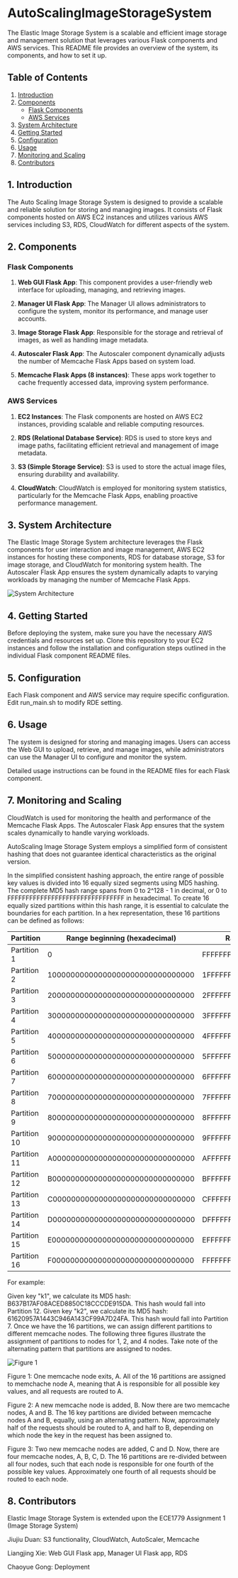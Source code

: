 # AutoScalingImageStorageSystem

The Elastic Image Storage System is a scalable and efficient image storage and management solution that leverages various Flask components and AWS services. This README file provides an overview of the system, its components, and how to set it up.

## Table of Contents

1. [Introduction](#introduction)
2. [Components](#components)
    - [Flask Components](#flask-components)
    - [AWS Services](#aws-services)
3. [System Architecture](#system-architecture)
4. [Getting Started](#getting-started)
5. [Configuration](#configuration)
6. [Usage](#usage)
7. [Monitoring and Scaling](#monitoring-and-scaling)
8. [Contributors](#contributors)

## 1. Introduction

The Auto Scaling Image Storage System is designed to provide a scalable and reliable solution for storing and managing images. It consists of Flask components hosted on AWS EC2 instances and utilizes various AWS services including S3, RDS, CloudWatch for different aspects of the system.

## 2. Components

### Flask Components

1. **Web GUI Flask App**: This component provides a user-friendly web interface for uploading, managing, and retrieving images.

2. **Manager UI Flask App**: The Manager UI allows administrators to configure the system, monitor its performance, and manage user accounts.

3. **Image Storage Flask App**: Responsible for the storage and retrieval of images, as well as handling image metadata.

4. **Autoscaler Flask App**: The Autoscaler component dynamically adjusts the number of Memcache Flask Apps based on system load.

5. **Memcache Flask Apps (8 instances)**: These apps work together to cache frequently accessed data, improving system performance.

### AWS Services

1. **EC2 Instances**: The Flask components are hosted on AWS EC2 instances, providing scalable and reliable computing resources.

2. **RDS (Relational Database Service)**: RDS is used to store keys and image paths, facilitating efficient retrieval and management of image metadata.

3. **S3 (Simple Storage Service)**: S3 is used to store the actual image files, ensuring durability and availability.

4. **CloudWatch**: CloudWatch is employed for monitoring system statistics, particularly for the Memcache Flask Apps, enabling proactive performance management.

## 3. System Architecture

The Elastic Image Storage System architecture leverages the Flask components for user interaction and image management, AWS EC2 instances for hosting these components, RDS for database storage, S3 for image storage, and CloudWatch for monitoring system health. The Autoscaler Flask App ensures the system dynamically adapts to varying workloads by managing the number of Memcache Flask Apps.

![System Architecture](images/system_architecture.png)

## 4. Getting Started

Before deploying the system, make sure you have the necessary AWS credentials and resources set up. Clone this repository to your EC2 instances and follow the installation and configuration steps outlined in the individual Flask component README files.

## 5. Configuration

Each Flask component and AWS service may require specific configuration. Edit run_main.sh to modify RDE setting.

## 6. Usage

The system is designed for storing and managing images. Users can access the Web GUI to upload, retrieve, and manage images, while administrators can use the Manager UI to configure and monitor the system.

Detailed usage instructions can be found in the README files for each Flask component.

## 7. Monitoring and Scaling

CloudWatch is used for monitoring the health and performance of the Memcache Flask Apps. The Autoscaler Flask App ensures that the system scales dynamically to handle varying workloads.

AutoScaling Image Storage System employs a simplified form of consistent hashing that does not guarantee identical characteristics as the original version.

In the simplified consistent hashing approach, the entire range of possible key values is divided into 16 equally sized segments using MD5 hashing. The complete MD5 hash range spans from 0 to 2^128 - 1 in decimal, or 0 to FFFFFFFFFFFFFFFFFFFFFFFFFFFFFFFF in hexadecimal. To create 16 equally sized partitions within this hash range, it is essential to calculate the boundaries for each partition. In a hex representation, these 16 partitions can be defined as follows:


| Partition   | Range beginning (hexadecimal)           | Range end (hexadecimal)               |
| ----------- | --------------------------------------- | ------------------------------------- |
| Partition 1 | 0                                       | FFFFFFFFFFFFFFFFFFFFFFFFFFFFFFF      |
| Partition 2 | 10000000000000000000000000000000        | 1FFFFFFFFFFFFFFFFFFFFFFFFFFFFFFF     |
| Partition 3 | 20000000000000000000000000000000        | 2FFFFFFFFFFFFFFFFFFFFFFFFFFFFFFF     |
| Partition 4 | 30000000000000000000000000000000        | 3FFFFFFFFFFFFFFFFFFFFFFFFFFFFFFF     |
| Partition 5 | 40000000000000000000000000000000        | 4FFFFFFFFFFFFFFFFFFFFFFFFFFFFFFF     |
| Partition 6 | 50000000000000000000000000000000        | 5FFFFFFFFFFFFFFFFFFFFFFFFFFFFFFF     |
| Partition 7 | 60000000000000000000000000000000        | 6FFFFFFFFFFFFFFFFFFFFFFFFFFFFFFF     |
| Partition 8 | 70000000000000000000000000000000        | 7FFFFFFFFFFFFFFFFFFFFFFFFFFFFFFF     |
| Partition 9 | 80000000000000000000000000000000        | 8FFFFFFFFFFFFFFFFFFFFFFFFFFFFFFF     |
| Partition 10 | 90000000000000000000000000000000       | 9FFFFFFFFFFFFFFFFFFFFFFFFFFFFFFF     |
| Partition 11 | A0000000000000000000000000000000       | AFFFFFFFFFFFFFFFFFFFFFFFFFFFFFFF     |
| Partition 12 | B0000000000000000000000000000000       | BFFFFFFFFFFFFFFFFFFFFFFFFFFFFFFF     |
| Partition 13 | C0000000000000000000000000000000       | CFFFFFFFFFFFFFFFFFFFFFFFFFFFFFFF     |
| Partition 14 | D0000000000000000000000000000000       | DFFFFFFFFFFFFFFFFFFFFFFFFFFFFFFF     |
| Partition 15 | E0000000000000000000000000000000       | EFFFFFFFFFFFFFFFFFFFFFFFFFFFFFFF     |
| Partition 16 | F0000000000000000000000000000000       | FFFFFFFFFFFFFFFFFFFFFFFFFFFFFFFF     |



For example: 

Given key "k1", we calculate its MD5 hash: B637B17AF08ACED8850C18CCCDE915DA. This hash would fall into Partition 12.
Given key "k2", we calculate its MD5 hash: 61620957A1443C946A143CF99A7D24FA. This hash would fall into Partition 7. 
Once we have the 16 partitions, we can assign different partitions to different memcache nodes. The following three figures illustrate the assignment of partitions to nodes for 1, 2, and 4 nodes. Take note of the alternating pattern that partitions are assigned to nodes.

![Figure 1](images/f1.png)

Figure 1: One memcache node exits, A. All of the 16 partitions are assigned to memchache node A, meaning that A is responsible for all possible key values, and all requests are routed to A. 

Figure 2: A new memcache node is added, B. Now there are two memcache nodes, A and B. The 16 key partitions are divided between memcache nodes A and B, equally, using an alternating pattern. Now, approximately half of the requests should be routed to A, and half to B, depending on which node the key in the request has been assigned to. 

Figure 3: Two new memcache nodes are added, C and D. Now, there are four memcache nodes, A, B, C, D. The 16 partitions are re-divided between all four nodes, such that each node is responsible for one fourth of the possible key values. Approximately one fourth of all requests should be routed to each node. 


## 8. Contributors

Elastic Image Storage System is extended upon the ECE1779 Assignment 1 (Image Storage System)

Jiujiu Duan: S3 functionality, CloudWatch, AutoScaler, Memcache

Liangjing Xie: Web GUI Flask app, Manager UI Flask app, RDS

Chaoyue Gong: Deployment
